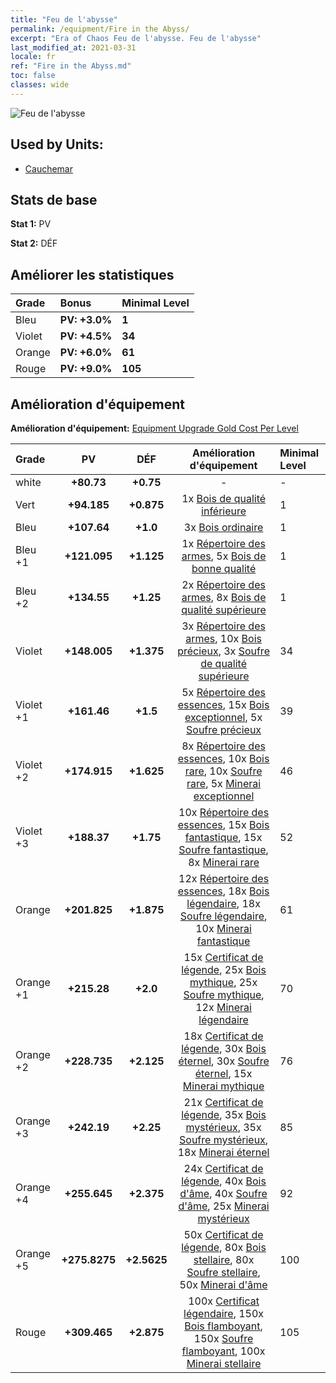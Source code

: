 ```yaml
---
title: "Feu de l'abysse"
permalink: /equipment/Fire in the Abyss/
excerpt: "Era of Chaos Feu de l'abysse. Feu de l'abysse"
last_modified_at: 2021-03-31
locale: fr
ref: "Fire in the Abyss.md"
toc: false
classes: wide
---
```


  ![Feu de l'abysse](/images/e/e_5082.png)

## Used by Units:

* [Cauchemar](/fr/units/Nightmare/) 


## Stats de base
 **Stat 1:** PV

 **Stat 2:** DÉF

## Améliorer les statistiques

  |     Grade    |   Bonus | Minimal Level | 
  |:-------------|:--------|:--------------| 
  | Bleu | **PV: +3.0%** | **1** | 
  | Violet | **PV: +4.5%** | **34** | 
  | Orange | **PV: +6.0%** | **61** | 
  | Rouge | **PV: +9.0%** | **105** | 


## Amélioration d'équipement
 **Amélioration d'équipement:** [Equipment Upgrade Gold Cost Per Level](/equipment/EquipmentUpgradeCostPerLevel/) 

  |          Grade      | PV | DÉF | Amélioration d'équipement | Minimal Level |
  |:--------------------|:---------:|:---------:|:----------------:|:--------------|
  | white | **+80.73** | **+0.75** | - | - |
  | Vert | **+94.185** | **+0.875** | 1x [Bois de qualité inférieure](/fr/Items/mat_1/) | 1 |
  | Bleu | **+107.64** | **+1.0** | 3x [Bois ordinaire](/fr/Items/mat_7/) | 1 |
  | Bleu +1 | **+121.095** | **+1.125** | 1x [Répertoire des armes](/fr/Items/mat_18/), 5x [Bois de bonne qualité](/fr/Items/mat_13/) | 1 |
  | Bleu +2 | **+134.55** | **+1.25** | 2x [Répertoire des armes](/fr/Items/mat_25/), 8x [Bois de qualité supérieure](/fr/Items/mat_20/) | 1 |
  | Violet | **+148.005** | **+1.375** | 3x [Répertoire des armes](/fr/Items/mat_32/), 10x [Bois précieux](/fr/Items/mat_27/), 3x [Soufre de qualité supérieure](/fr/Items/mat_22/) | 34 |
  | Violet +1 | **+161.46** | **+1.5** | 5x [Répertoire des essences](/fr/Items/mat_39/), 15x [Bois exceptionnel](/fr/Items/mat_34/), 5x [Soufre précieux](/fr/Items/mat_29/) | 39 |
  | Violet +2 | **+174.915** | **+1.625** | 8x [Répertoire des essences](/fr/Items/mat_46/), 10x [Bois rare](/fr/Items/mat_41/), 10x [Soufre rare](/fr/Items/mat_43/), 5x [Minerai exceptionnel](/fr/Items/mat_33/) | 46 |
  | Violet +3 | **+188.37** | **+1.75** | 10x [Répertoire des essences](/fr/Items/mat_53/), 15x [Bois fantastique](/fr/Items/mat_48/), 15x [Soufre fantastique](/fr/Items/mat_50/), 8x [Minerai rare](/fr/Items/mat_40/) | 52 |
  | Orange | **+201.825** | **+1.875** | 12x [Répertoire des essences](/fr/Items/mat_60/), 18x [Bois légendaire](/fr/Items/mat_55/), 18x [Soufre légendaire](/fr/Items/mat_57/), 10x [Minerai fantastique](/fr/Items/mat_47/) | 61 |
  | Orange +1 | **+215.28** | **+2.0** | 15x [Certificat de légende](/fr/Items/mat_67/), 25x [Bois mythique](/fr/Items/mat_62/), 25x [Soufre mythique](/fr/Items/mat_64/), 12x [Minerai légendaire](/fr/Items/mat_54/) | 70 |
  | Orange +2 | **+228.735** | **+2.125** | 18x [Certificat de légende](/fr/Items/mat_74/), 30x [Bois éternel](/fr/Items/mat_69/), 30x [Soufre éternel](/fr/Items/mat_71/), 15x [Minerai mythique](/fr/Items/mat_61/) | 76 |
  | Orange +3 | **+242.19** | **+2.25** | 21x [Certificat de légende](/fr/Items/mat_81/), 35x [Bois mystérieux](/fr/Items/mat_76/), 35x [Soufre mystérieux](/fr/Items/mat_78/), 18x [Minerai éternel](/fr/Items/mat_68/) | 85 |
  | Orange +4 | **+255.645** | **+2.375** | 24x [Certificat de légende](/fr/Items/mat_88/), 40x [Bois d'âme](/fr/Items/mat_83/), 40x [Soufre d'âme](/fr/Items/mat_85/), 25x [Minerai mystérieux](/fr/Items/mat_75/) | 92 |
  | Orange +5 | **+275.8275** | **+2.5625** | 50x [Certificat de légende](/fr/Items/mat_95/), 80x [Bois stellaire](/fr/Items/mat_90/), 80x [Soufre stellaire](/fr/Items/mat_92/), 50x [Minerai d'âme](/fr/Items/mat_82/) | 100 |
  | Rouge | **+309.465** | **+2.875** | 100x [Certificat légendaire](/fr/Items/mat_102/), 150x [Bois flamboyant](/fr/Items/mat_97/), 150x [Soufre flamboyant](/fr/Items/mat_99/), 100x [Minerai stellaire](/fr/Items/mat_89/) | 105 |


